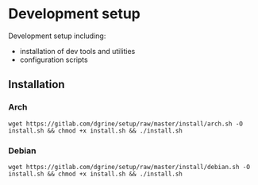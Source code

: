 # Development setup

Development setup including:

- installation of dev tools and utilities
- configuration scripts

## Installation

### Arch

```
wget https://gitlab.com/dgrine/setup/raw/master/install/arch.sh -O install.sh && chmod +x install.sh && ./install.sh
```

### Debian

```
wget https://gitlab.com/dgrine/setup/raw/master/install/debian.sh -O install.sh && chmod +x install.sh && ./install.sh
```
